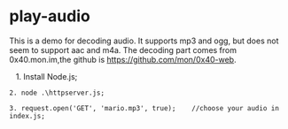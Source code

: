 # play-audio
This is a demo for decoding audio. It supports mp3 and ogg, but does not seem to support aac and m4a.
The decoding part comes from 0x40.mon.im,the github is  https://github.com/mon/0x40-web.

    1. Install Node.js;
    
    2. node .\httpserver.js;
    
    3. request.open('GET', 'mario.mp3', true);    //choose your audio in index.js;
